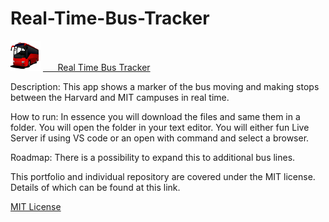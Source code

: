 # Real-Time-Bus-Tracker
<div style = "display:inline-block;">
  <img src="Bus-clip-art.jpg" height = "48" width="48"/>
  <a href="https://github.com/LarissaCoop/Real-Time-Bus-Tracker ">&nbsp;&nbsp;&nbsp;&nbsp;&nbsp; Real Time Bus Tracker</a>
</div>
<p>Description: This app shows a marker of the bus moving and making stops between the Harvard and MIT campuses in real time.</p>
<p> How to run:  In essence you will download the files and same them in a folder.  You will open the folder in your text editor.  You will either fun 
  Live Server if using VS code or an open with command and select a browser.</p>
<p>Roadmap: There is a possibility to expand this to additional bus lines.</p>
<p>This portfolio and individual repository are covered under the MIT license.  Details of which 
can be found at this link.</p>
<a href="https://choosealicense.com/licenses/mit/">MIT License</a>
